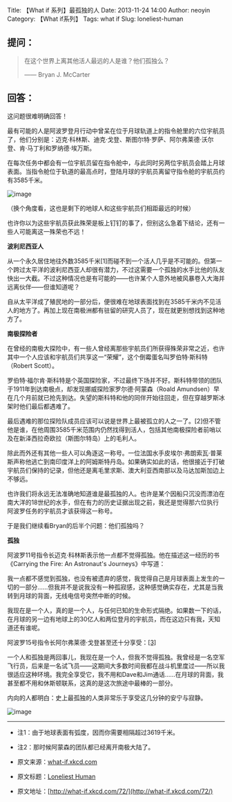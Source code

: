 Title: 【What if 系列】最孤独的人
Date: 2013-11-24 14:00
Author: neoyin
Category: 【What if系列】
Tags: what if
Slug: loneliest-human

提问：
-----

> 在这个世界上离其他活人最远的人是谁？他们孤独么？
>
> —— Bryan J. McCarter

回答：
-----

这问题很难明确回答！

最有可能的人是阿波罗登月行动中曾呆在位于月球轨道上的指令舱里的六位宇航员了，他们分别是：迈克·科林斯、迪克·戈登、斯图尔特·罗萨、阿尔弗莱德·沃尔登、肯·马丁利和罗纳德·埃万斯。

在每次任务中都会有一位宇航员留在指令舱中，与此同时另两位宇航员会踏上月球表面。当指令舱位于轨道的最高点时，登陆月球的宇航员离留守指令舱的宇航员约有3585千米。

<!--more-->

![image](http://e.hiphotos.bdimg.com/album/s%3D550%3Bq%3D90%3Bc%3Dxiangce%2C100%2C100/sign=dfe263c2f536afc30a0c3f6083229af9/79f0f736afc37931d6f8a82be9c4b74543a9111b.jpg?referer=75ac573a6c061d95245103085ffa&x=.jpg)

（换个角度看，这也是剩下的地球人和这些宇航员们相距最远的时候）

也许你以为这些宇航员获此殊荣是板上钉钉的事了，但别这么急着下结论，还有一些人可能离这一殊荣也不远！

**波利尼西亚人**

从一个永久居住地往外数3585千米[1]而碰不到一个活人几乎是不可能的。但第一个跨过太平洋的波利尼西亚人却很有潜力，不过这需要一个孤独的水手比他的队友快出一大截。不过这种情况也是有可能的——也许某个人意外地被风暴卷入大海并远离伙伴——但谁知道呢？

自从太平洋成了殖民地的一部分后，便很难在地球表面找到在3585千米内不见活人的地方了。再加上现在南极洲都有驻留的研究人员了，现在就更别想找到这种地方了。

**南极探险者**

在曾经的南极大探险中，有一些人曾经离那些宇航员们所获得殊荣非常之近，也许其中一个人应该和宇航员们共享这一“荣耀”，这个倒霉蛋名叫罗伯特·斯科特（Robert
Scott）。

罗伯特·福尔肯·斯科特是个英国探险家，不过最终下场并不好。斯科特带领的团队于1911年到达南极点，却发现挪威探险家罗尔德·阿蒙森（Roald
Amundsen）早在几个月前就已抢先到达。失望的斯科特和他的同伴开始往回走，但在穿越罗斯冰架时他们最后都遇难了。

最后遇难的那位探险队成员应该可以说是世界上最被孤立的人之一了。[2]但不管他是谁，在他周围3585千米范围内仍然找得到活人，包括其他南极探险者前哨以及在新泽西拉奇欧拉（斯图尔特岛）上的毛利人。

除此而外还有其他一些人可以角逐这一称号。一位法国水手皮埃尔·弗朗索瓦·普莱斯声称他逃亡到南印度洋上的阿姆斯特丹岛。如果确实如此的话，他很接近于打破宇航员们保持的记录，但他还是离毛里求斯、澳大利亚西南部以及马达加斯加边上不够远。

也许我们将永远无法准确地知道谁是最孤独的人。也许是某个因船只沉没而漂泊在南大洋的18世纪的水手，但在有力的历史证据出现之前，我还是觉得那六位执行阿波罗任务的宇航员才该获得这一称号。

于是我们继续看Bryan的后半个问题：他们孤独吗？

**孤独**

阿波罗11号指令长迈克·科林斯表示他一点都不觉得孤独。他在描述这一经历的书《Carrying
the Fire: An Astronaut's Journeys》中写道：

我一点都不感觉到孤独，也没有被遗弃的感觉，我觉得自己是月球表面上发生的一切的一部分……但我并不是说我没有一种孤寂感，这种感觉确实存在，尤其是当我转到月球的背面，无线电信号突然中断的时候。

我现在是一个人，真的是一个人，与任何已知的生命形式隔绝。如果数一下的话，在月球的另一边有地球上的30亿人和两位登月的宇航员，而在这边只有我，天知道还有谁呢。

阿波罗15号指令长阿尔弗莱德·戈登甚至还十分享受：[[3]](http://www.bbc.com/future/story/20130401-the-loneliest-human-being/1)

一个人和孤独是两回事儿，我现在是一个人，但我不觉得孤独。我曾经是一名空军飞行员，后来是一名试飞员——这期间大多数时间我都在战斗机里度过——所以我很适应这种环境。我完全享受它，我不用和Dave和Jim通话……在月球的背面，我甚至都不用和休斯顿联系，这真的是这次旅途中最棒的一部分。

内向的人都明白：史上最孤独的人类非常乐于享受这几分钟的安宁与寂静。

![image](http://e.hiphotos.bdimg.com/album/s%3D550%3Bq%3D90%3Bc%3Dxiangce%2C100%2C100/sign=5d41a8ec9e82d158bf8259b4b03168e5/b2de9c82d158ccbfe0c99b381bd8bc3eb13541be.jpg?referer=1e0dcdbad63f87948ae87d1eaf54&x=.jpg)

* * * * *

-   注1：由于地球表面有弧度，因而你需要相隔超过3619千米。
-   注2：那时候阿蒙森的团队都已经离开南极大陆了。

-   原文来源：[what-if.xkcd.com](http://what-if.xkcd.com/72/)
-   原文标题：[Loneliest
    Human](http://source.yeeyan.org/view/499685_7ec "Loneliest Human")
-   原文地址：[http://what-if.xkcd.com/72/](http://what-if.xkcd.com/72/)

